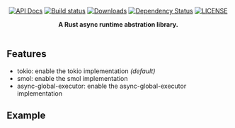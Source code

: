 <div align="center">

[![API Docs](https://docs.rs/async-rs/badge.svg)](https://docs.rs/async-rs)
[![Build status](https://github.com/amqp-rs/async-rs/workflows/Build%20and%20test/badge.svg)](https://github.com/amqp-rs/async-rs/actions)
[![Downloads](https://img.shields.io/crates/d/async-rs.svg)](https://crates.io/crates/async-rs)
[![Dependency Status](https://deps.rs/repo/github/amqp-rs/async-rs/status.svg)](https://deps.rs/repo/github/amqp-rs/async-rs)
[![LICENSE](https://img.shields.io/github/license/amqp-rs/async-rs)](LICENSE)

 <strong>
   A Rust async runtime abstration library.
 </strong>

</div>

<br />

## Features

- tokio: enable the tokio implementation *(default)*
- smol: enable the smol implementation
- async-global-executor: enable the async-global-executor implementation

## Example

